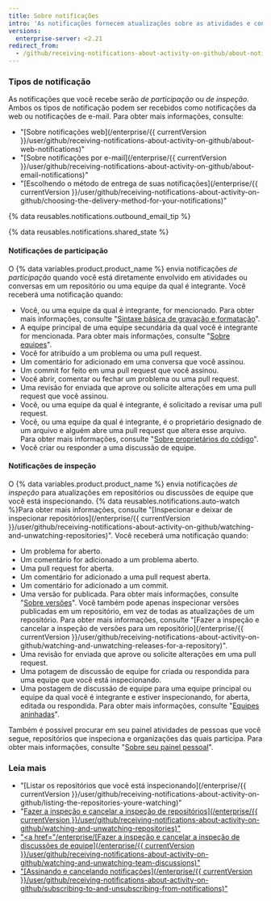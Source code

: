 ```yaml
---
title: Sobre notificações
intro: 'As notificações fornecem atualizações sobre as atividades e conversas em que você está interessado. Você pode receber notificações no {% data variables.product.product_name %} ou por meio do seu cliente de e-mail.'
versions:
  enterprise-server: <2.21
redirect_from:
  - /github/receiving-notifications-about-activity-on-github/about-notifications
---
```

### Tipos de notificação

As notificações que você recebe serão *de participação* ou *de inspeção*. Ambos os tipos de notificação podem ser recebidos como notificações da web ou notificações de e-mail. Para obter mais informações, consulte:

- "[Sobre notificações web](/enterprise/{{ currentVersion }}/user/github/receiving-notifications-about-activity-on-github/about-web-notifications)"
- "[Sobre notificações por e-mail](/enterprise/{{ currentVersion }}/user/github/receiving-notifications-about-activity-on-github/about-email-notifications)"
- "[Escolhendo o método de entrega de suas notificações](/enterprise/{{ currentVersion }}/user/github/receiving-notifications-about-activity-on-github/choosing-the-delivery-method-for-your-notifications)"

{% data reusables.notifications.outbound_email_tip %}

{% data reusables.notifications.shared_state %}

#### Notificações de participação

O {% data variables.product.product_name %} envia notificações *de participação* quando você está diretamente envolvido em atividades ou conversas em um repositório ou uma equipe da qual é integrante. Você receberá uma notificação quando:
  - Você, ou uma equipe da qual é integrante, for mencionado. Para obter mais informações, consulte "[Sintaxe básica de gravação e formatação](/articles/basic-writing-and-formatting-syntax/#mentioning-people-and-teams)".
  - A equipe principal de uma equipe secundária da qual você é integrante for mencionada. Para obter mais informações, consulte "[Sobre equipes](/articles/about-teams)".
  - Você for atribuído a um problema ou uma pull request.
  - Um comentário for adicionado em uma conversa que você assinou.
  - Um commit for feito em uma pull request que você assinou.
  - Você abrir, comentar ou fechar um problema ou uma pull request.
  - Uma revisão for enviada que aprove ou solicite alterações em uma pull request que você assinou.
  - Você, ou uma equipe da qual é integrante, é solicitado a revisar uma pull request.
  - Você, ou uma equipe da qual é integrante, é o proprietário designado de um arquivo e alguém abre uma pull request que altera esse arquivo. Para obter mais informações, consulte "[Sobre proprietários do código](/articles/about-code-owners)".
  - Você criar ou responder a uma discussão de equipe.

#### Notificações de inspeção

O {% data variables.product.product_name %} envia notificações *de inspeção* para atualizações em repositórios ou discussões de equipe que você está inspecionando.  {% data reusables.notifications.auto-watch %}Para obter mais informações, consulte "[Inspecionar e deixar de inspecionar repositórios](/enterprise/{{ currentVersion }}/user/github/receiving-notifications-about-activity-on-github/watching-and-unwatching-repositories)".
Você receberá uma notificação quando:
  - Um problema for aberto.
  - Um comentário for adicionado a um problema aberto.
  - Uma pull request for aberta.
  - Um comentário for adicionado a uma pull request aberta.
  - Um comentário for adicionado a um commit.
  - Uma versão for publicada. Para obter mais informações, consulte "[Sobre versões](/articles/about-releases)". Você também pode apenas inspecionar versões publicadas em um repositório, em vez de todas as atualizações de um repositório. Para obter mais informações, consulte "[Fazer a inspeção e cancelar a inspeção de versões para um repositório](/enterprise/{{ currentVersion }}/user/github/receiving-notifications-about-activity-on-github/watching-and-unwatching-releases-for-a-repository)".
  - Uma revisão for enviada que aprove ou solicite alterações em uma pull request.
  - Uma potagem de discussão de equipe for criada ou respondida para uma equipe que você está inspecionando.
  - Uma postagem de discussão de equipe para uma equipe principal ou equipe da qual você é integrante e estiver inspecionando, for aberta, editada ou respondida. Para obter mais informações, consulte "[Equipes aninhadas](/articles/about-teams/#nested-teams)".

Também é possível procurar em seu painel atividades de pessoas que você segue, repositórios que inspeciona e organizações das quais participa. Para obter mais informações, consulte "[Sobre seu painel pessoal](/articles/about-your-personal-dashboard)".

### Leia mais

- "[Listar os repositórios que você está inspecionando](/enterprise/{{ currentVersion }}/user/github/receiving-notifications-about-activity-on-github/listing-the-repositories-youre-watching)"
- "<a href="/enterprise/[/user/github/receiving-notifications-about-activity-on-github/watching-and-unwatching-repositories">Fazer a inspeção e cancelar a inspeção de repositórios](/enterprise/{{ currentVersion }}/user/github/receiving-notifications-about-activity-on-github/watching-and-unwatching-repositories)"
- "<a href="/enterprise/[Fazer a inspeção e cancelar a inspeção de discussões de equipe](/enterprise/{{ currentVersion }}/user/github/receiving-notifications-about-activity-on-github/watching-and-unwatching-team-discussions)"
- "[Assinando e cancelando notificações](/enterprise/{{ currentVersion }}/user/github/receiving-notifications-about-activity-on-github/subscribing-to-and-unsubscribing-from-notifications)"
